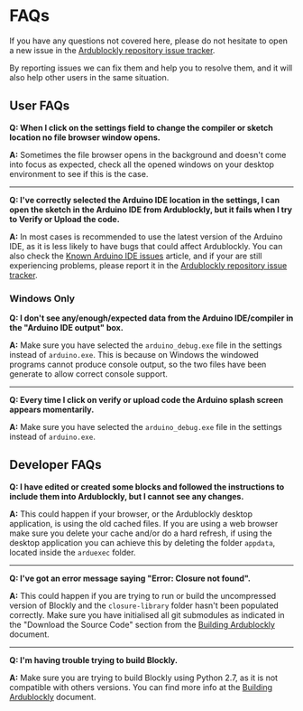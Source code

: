 # FAQs
If you have any questions not covered here, please do not hesitate to open a new issue in the [Ardublockly repository issue tracker][1].

By reporting issues we can fix them and help you to resolve them, and it will also help other users in the same situation.


## User FAQs

**Q: When I click on the settings field to change the compiler or sketch location no file browser window opens.**

**A:** Sometimes the file browser opens in the background and doesn't come into focus as expected, check all the opened windows on your desktop environment to see if this is the case.

***

**Q: I've correctly selected the Arduino IDE location in the settings, I can open the sketch in the Arduino IDE from Ardublockly, but it fails when I try to Verify or Upload the code.**

**A:** In most cases is recommended to use the latest version of the Arduino IDE, as it is less likely to have bugs that could affect Ardublockly. You can also check the [Known Arduino IDE issues](Known-Arduino-IDE-issues) article, and if your are still experiencing problems, please report it in the [Ardublockly repository issue tracker][1].

### Windows Only
**Q: I don't see any/enough/expected data from the Arduino IDE/compiler in the "Arduino IDE output" box.**

**A:** Make sure you have selected the `arduino_debug.exe` file in the settings instead of `arduino.exe`. This is because on Windows the windowed programs cannot produce console output, so the two files have been generate to allow correct console support.

***

**Q: Every time I click on verify or upload code the Arduino splash screen appears momentarily.**

**A:** Make sure you have selected the `arduino_debug.exe` file in the settings instead of `arduino.exe`.


## Developer FAQs

**Q: I have edited or created some blocks and followed the instructions to include them into Ardublockly, but I cannot see any changes.**

**A:** This could happen if your browser, or the Ardublockly desktop application, is using the old cached files. If you are using a web browser make sure you delete your cache and/or do a hard refresh, if using the desktop application you can achieve this by deleting the folder `appdata`, located inside the `arduexec` folder.

***

**Q: I've got an error message saying "Error: Closure not found".**

**A:** This could happen if you are trying to run or build the uncompressed version of Blockly and the `closure-library` folder hasn't been populated correctly. Make sure you have initialised all git submodules as indicated in the "Download the Source Code" section from the [Building Ardublockly](Building-Ardublockly#download-the-source-code) document.

***

**Q: I'm having trouble trying to build Blockly.**

**A:** Make sure you are trying to build Blockly using Python 2.7, as it is not compatible with others versions. You can find more info at the [Building Ardublockly](Building-Ardublockly#first-step-blockly) document.


[1]: https://github.com/carlosperate/ardublockly/issues